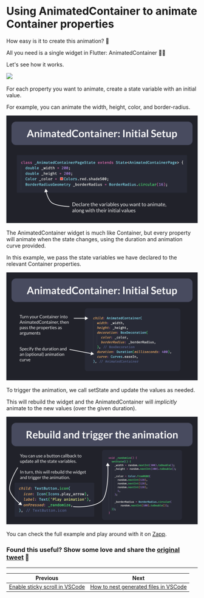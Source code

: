 # Using AnimatedContainer to animate Container properties


How easy is it to create this animation? 🤔

All you need is a single widget in Flutter: AnimatedContainer 👌🏻

Let's see how it works.

![](077.0.gif)

For each property you want to animate, create a state variable with an initial value.

For example, you can animate the width, height, color, and border-radius.

![](077.1.png)

The AnimatedContainer widget is much like Container, but every property will animate when the state changes, using the duration and animation curve provided.

In this example, we pass the state variables we have declared to the relevant Container properties.

![](077.2.png)

To trigger the animation, we call setState and update the values as needed.

This will rebuild the widget and the AnimatedContainer will *implicitly* animate to the new values (over the given duration).

![](077.3.png)

You can check the full example and play around with it on [Zapp](https://zapp.run/edit/animatedcontainer-zla06dalb06).


### Found this useful? Show some love and share the [original tweet](https://twitter.com/biz84/status/1584420460288126976) 🙏

---

| Previous | Next |
| -------- | ---- |
| [Enable sticky scroll in VSCode](../0076-sticky-scroll-vscode/index.md) | [How to nest generated files in VSCode](../0078-file-nesting-vscode/index.md) |